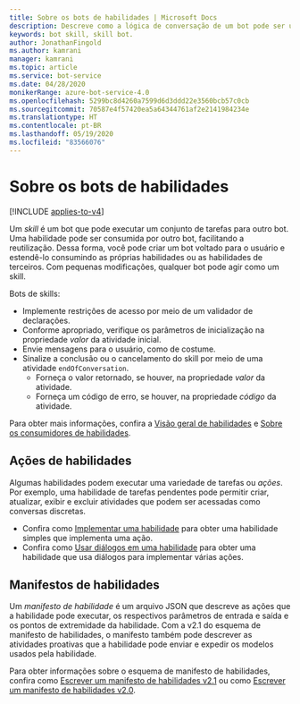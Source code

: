 ```yaml
---
title: Sobre os bots de habilidades | Microsoft Docs
description: Descreve como a lógica de conversação de um bot pode ser usada por outro bot usando o SDK do Bot Framework.
keywords: bot skill, skill bot.
author: JonathanFingold
ms.author: kamrani
manager: kamrani
ms.topic: article
ms.service: bot-service
ms.date: 04/28/2020
monikerRange: azure-bot-service-4.0
ms.openlocfilehash: 5299bc8d4260a7599d6d3ddd22e3560bcb57c0cb
ms.sourcegitcommit: 70587e4f57420ea5a64344761af2e2141984234e
ms.translationtype: HT
ms.contentlocale: pt-BR
ms.lasthandoff: 05/19/2020
ms.locfileid: "83566076"
---
```

# <a name="about-skill-bots"></a>Sobre os bots de habilidades

[!INCLUDE [applies-to-v4](../includes/applies-to.md)]

Um _skill_ é um bot que pode executar um conjunto de tarefas para outro bot.
Uma habilidade pode ser consumida por outro bot, facilitando a reutilização.
Dessa forma, você pode criar um bot voltado para o usuário e estendê-lo consumindo as próprias habilidades ou as habilidades de terceiros.
Com pequenas modificações, qualquer bot pode agir como um skill.

Bots de skills:

- Implemente restrições de acesso por meio de um validador de declarações.
- Conforme apropriado, verifique os parâmetros de inicialização na propriedade _valor_ da atividade inicial.
- Envie mensagens para o usuário, como de costume.
- Sinalize a conclusão ou o cancelamento do skill por meio de uma atividade `endOfConversation`.
  - Forneça o valor retornado, se houver, na propriedade _valor_ da atividade.
  - Forneça um código de erro, se houver, na propriedade _código_ da atividade.

Para obter mais informações, confira a [Visão geral de habilidades](skills-conceptual.md) e [Sobre os consumidores de habilidades](skills-about-skill-consumers.md).

## <a name="skill-actions"></a>Ações de habilidades

Algumas habilidades podem executar uma variedade de tarefas ou _ações_. Por exemplo, uma habilidade de tarefas pendentes pode permitir criar, atualizar, exibir e excluir atividades que podem ser acessadas como conversas discretas.

<!--TODO Flesh this out-->

- Confira como [Implementar uma habilidade](skill-implement-skill.md) para obter uma habilidade simples que implementa uma ação.
- Confira como [Usar diálogos em uma habilidade](skill-actions-in-dialogs.md) para obter uma habilidade que usa diálogos para implementar várias ações.

## <a name="skill-manifests"></a>Manifestos de habilidades

Um _manifesto de habilidade_ é um arquivo JSON que descreve as ações que a habilidade pode executar, os respectivos parâmetros de entrada e saída e os pontos de extremidade da habilidade. Com a v2.1 do esquema de manifesto de habilidades, o manifesto também pode descrever as atividades proativas que a habilidade pode enviar e expedir os modelos usados pela habilidade.

<!--TODO Flesh this out-->

Para obter informações sobre o esquema de manifesto de habilidades, confira como [Escrever um manifesto de habilidades v2.1](skills-write-manifest-2-1.md) ou como [Escrever um manifesto de habilidades v2.0](skills-write-manifest-2-0.md).
